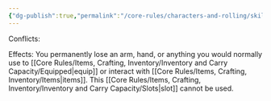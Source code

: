 ```yaml
---
{"dg-publish":true,"permalink":"/core-rules/characters-and-rolling/skills-and-flaws/flaw-list/rank-4/lost-equip-slot/"}
---
```


Conflicts:

Effects:
You permanently lose an arm, hand, or anything you would normally use to [[Core Rules/Items, Crafting, Inventory/Inventory and Carry Capacity/Equipped\|equip]] or interact with [[Core Rules/Items, Crafting, Inventory/Items\|items]]. This [[Core Rules/Items, Crafting, Inventory/Inventory and Carry Capacity/Slots\|slot]] cannot be used.